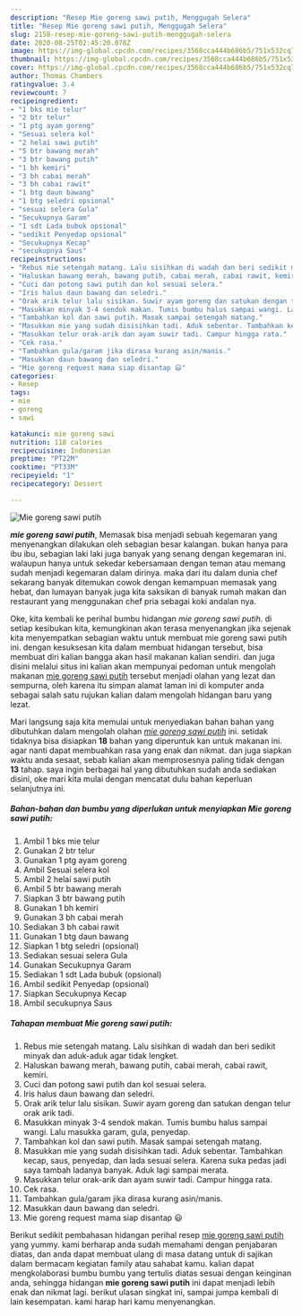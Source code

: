 ```yaml
---
description: "Resep Mie goreng sawi putih, Menggugah Selera"
title: "Resep Mie goreng sawi putih, Menggugah Selera"
slug: 2158-resep-mie-goreng-sawi-putih-menggugah-selera
date: 2020-08-25T02:45:20.078Z
image: https://img-global.cpcdn.com/recipes/3568cca444b686b5/751x532cq70/mie-goreng-sawi-putih-foto-resep-utama.jpg
thumbnail: https://img-global.cpcdn.com/recipes/3568cca444b686b5/751x532cq70/mie-goreng-sawi-putih-foto-resep-utama.jpg
cover: https://img-global.cpcdn.com/recipes/3568cca444b686b5/751x532cq70/mie-goreng-sawi-putih-foto-resep-utama.jpg
author: Thomas Chambers
ratingvalue: 3.4
reviewcount: 7
recipeingredient:
- "1 bks mie telur"
- "2 btr telur"
- "1 ptg ayam goreng"
- "Sesuai selera kol"
- "2 helai sawi putih"
- "5 btr bawang merah"
- "3 btr bawang putih"
- "1 bh kemiri"
- "3 bh cabai merah"
- "3 bh cabai rawit"
- "1 btg daun bawang"
- "1 btg seledri opsional"
- "sesuai selera Gula"
- "Secukupnya Garam"
- "1 sdt Lada bubuk opsional"
- "sedikit Penyedap opsional"
- "Secukupnya Kecap"
- "secukupnya Saus"
recipeinstructions:
- "Rebus mie setengah matang. Lalu sisihkan di wadah dan beri sedikit minyak dan aduk-aduk agar tidak lengket."
- "Haluskan bawang merah, bawang putih, cabai merah, cabai rawit, kemiri."
- "Cuci dan potong sawi putih dan kol sesuai selera."
- "Iris halus daun bawang dan seledri."
- "Orak arik telur lalu sisikan. Suwir ayam goreng dan satukan dengan telur orak arik tadi."
- "Masukkan minyak 3-4 sendok makan. Tumis bumbu halus sampai wangi. Lalu masukka garam, gula, penyedap."
- "Tambahkan kol dan sawi putih. Masak sampai setengah matang."
- "Masukkan mie yang sudah disisihkan tadi. Aduk sebentar. Tambahkan kecap, saus, penyedap, dan lada sesuai selera. Karena suka pedas jadi saya tambah ladanya banyak. Aduk lagi sampai merata."
- "Masukkan telur orak-arik dan ayam suwir tadi. Campur hingga rata."
- "Cek rasa."
- "Tambahkan gula/garam jika dirasa kurang asin/manis."
- "Masukkan daun bawang dan seledri."
- "Mie goreng request mama siap disantap 😃"
categories:
- Resep
tags:
- mie
- goreng
- sawi

katakunci: mie goreng sawi 
nutrition: 118 calories
recipecuisine: Indonesian
preptime: "PT22M"
cooktime: "PT33M"
recipeyield: "1"
recipecategory: Dessert

---
```



![Mie goreng sawi putih](https://img-global.cpcdn.com/recipes/3568cca444b686b5/751x532cq70/mie-goreng-sawi-putih-foto-resep-utama.jpg)

<b><i>mie goreng sawi putih</i></b>, Memasak bisa menjadi sebuah kegemaran yang menyenangkan dilakukan oleh sebagian besar kalangan. bukan hanya para ibu ibu, sebagian laki laki juga banyak yang senang dengan kegemaran ini. walaupun hanya untuk sekedar kebersamaan dengan teman atau memang sudah menjadi kegemaran dalam dirinya. maka dari itu dalam dunia chef sekarang banyak ditemukan cowok dengan kemampuan memasak yang hebat, dan lumayan banyak juga kita saksikan di banyak rumah makan dan restaurant yang menggunakan chef pria sebagai koki andalan nya.



Oke, kita kembali ke perihal bumbu hidangan <i>mie goreng sawi putih</i>. di setiap kesibukan kita, kemungkinan akan terasa menyenangkan jika sejenak kita menyempatkan sebagian waktu untuk membuat mie goreng sawi putih ini. dengan kesuksesan kita dalam membuat hidangan tersebut, bisa membuat diri kalian bangga akan hasil makanan kalian sendiri. dan juga disini melalui situs ini kalian akan mempunyai pedoman untuk mengolah makanan <u>mie goreng sawi putih</u> tersebut menjadi olahan yang lezat dan sempurna, oleh karena itu simpan alamat laman ini di komputer anda sebagai salah satu rujukan kalian dalam mengolah hidangan baru yang lezat.


Mari langsung saja kita memulai untuk menyediakan bahan bahan yang dibutuhkan dalam mengolah olahan <u><i>mie goreng sawi putih</i></u> ini. setidak tidaknya bisa disiapkan <b>18</b> bahan yang diperuntuk kan untuk makanan ini. agar nanti dapat membuahkan rasa yang enak dan nikmat. dan juga siapkan waktu anda sesaat, sebab kalian akan memprosesnya paling tidak dengan <b>13</b> tahap. saya ingin berbagai hal yang dibutuhkan sudah anda sediakan disini, oke mari kita mulai dengan mencatat dulu bahan keperluan selanjutnya ini.

<!--inarticleads1-->

##### Bahan-bahan dan bumbu yang diperlukan untuk menyiapkan Mie goreng sawi putih:

1. Ambil 1 bks mie telur
1. Gunakan 2 btr telur
1. Gunakan 1 ptg ayam goreng
1. Ambil Sesuai selera kol
1. Ambil 2 helai sawi putih
1. Ambil 5 btr bawang merah
1. Siapkan 3 btr bawang putih
1. Gunakan 1 bh kemiri
1. Gunakan 3 bh cabai merah
1. Sediakan 3 bh cabai rawit
1. Gunakan 1 btg daun bawang
1. Siapkan 1 btg seledri (opsional)
1. Sediakan sesuai selera Gula
1. Gunakan Secukupnya Garam
1. Sediakan 1 sdt Lada bubuk (opsional)
1. Ambil sedikit Penyedap (opsional)
1. Siapkan Secukupnya Kecap
1. Ambil secukupnya Saus




<!--inarticleads2-->

##### Tahapan membuat Mie goreng sawi putih:

1. Rebus mie setengah matang. Lalu sisihkan di wadah dan beri sedikit minyak dan aduk-aduk agar tidak lengket.
1. Haluskan bawang merah, bawang putih, cabai merah, cabai rawit, kemiri.
1. Cuci dan potong sawi putih dan kol sesuai selera.
1. Iris halus daun bawang dan seledri.
1. Orak arik telur lalu sisikan. Suwir ayam goreng dan satukan dengan telur orak arik tadi.
1. Masukkan minyak 3-4 sendok makan. Tumis bumbu halus sampai wangi. Lalu masukka garam, gula, penyedap.
1. Tambahkan kol dan sawi putih. Masak sampai setengah matang.
1. Masukkan mie yang sudah disisihkan tadi. Aduk sebentar. Tambahkan kecap, saus, penyedap, dan lada sesuai selera. Karena suka pedas jadi saya tambah ladanya banyak. Aduk lagi sampai merata.
1. Masukkan telur orak-arik dan ayam suwir tadi. Campur hingga rata.
1. Cek rasa.
1. Tambahkan gula/garam jika dirasa kurang asin/manis.
1. Masukkan daun bawang dan seledri.
1. Mie goreng request mama siap disantap 😃




Berikut sedikit pembahasan hidangan perihal resep <u>mie goreng sawi putih</u> yang yummy. kami berharap anda sudah memahami dengan penjabaran diatas, dan anda dapat membuat ulang di masa datang untuk di sajikan dalam bermacam kegiatan family atau sahabat kamu. kalian dapat mengkolaborasi bumbu bumbu yang tertulis diatas sesuai dengan keinginan anda, sehingga hidangan <b>mie goreng sawi putih</b> ini dapat menjadi lebih enak dan nikmat lagi. berikut ulasan singkat ini, sampai jumpa kembali di lain kesempatan. kami harap hari kamu menyenangkan.
